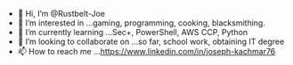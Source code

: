 - 👋 Hi, I’m @Rustbelt-Joe
- 👀 I’m interested in ...gaming, programming, cooking, blacksmithing.
- 🌱 I’m currently learning ...Sec+, PowerShell, AWS CCP, Python
- 💞️ I’m looking to collaborate on ...so far, school work, obtaining IT degree
- 📫 How to reach me ...https://www.linkedin.com/in/joseph-kachmar76 

<!---
Rustbelt-Joe/Rustbelt-Joe is a ✨ special ✨ repository because its `README.md` (this file) appears on your GitHub profile.
You can click the Preview link to take a look at your changes.
--->
